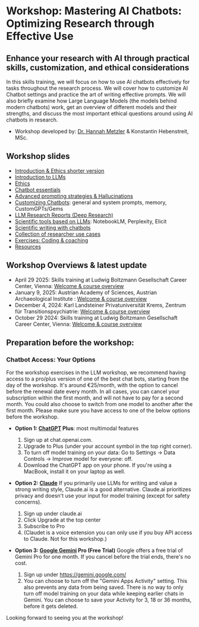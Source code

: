 # Workshop: Mastering AI Chatbots: Optimizing Research through Effective Use

## Enhance your research with AI through practical skills, customization, and ethical considerations

In this skills training, we will focus on how to use AI chatbots effectively for tasks throughout the research process. 
We will cover how to customize AI Chatbot settings and practice the art of writing effective prompts. 
We will also briefly examine how Large Language Models (the models behind modern chatbots) work, get an overview of different models
and their strengths, and discuss the most important ethical questions around using AI chatbots in research.

- Workshop developed by: [Dr. Hannah Metzler](www.hannahmetzler.eu) & Konstantin Hebenstreit, MSc.

## Workshop slides

- [Introduction & Ethics shorter version](https://hannahmetzler.eu/ai_skills/IntroEthicsShort)
- [Introduction to LLMs](https://hannahmetzler.eu/ai_skills/Introduction)
- [Ethics](https://hannahmetzler.eu/ai_skills/Ethics)
- [Chatbot essentials](https://hannahmetzler.eu/ai_skills/Prompting)
- [Advanced prompting strategies & Hallucinations](https://hannahmetzler.eu/ai_skills/Prompting/#/advanced-prompting-strategies)
- [Customizing Chatbots](https://hannahmetzler.eu/ai_skills/Customizing): general and system prompts, memory, CustomGPTs/Gems
- [LLM Research Reports (Deep Research)](https://hannahmetzler.eu/ai_skills/DeepResearch/)
- [Scientific tools based on LLMs](https://hannahmetzler.eu/ai_skills/Tools): NotebookLM, Perplexity, Elicit
- [Scientific writing with chatbots](https://hannahmetzler.eu/ai_skills/Writing)
- [Collection of researcher use cases](https://hannahmetzler.eu/ai_skills/UseCases)
- [Exercises: Coding & coaching](https://hannahmetzler.eu/ai_skills/CodingCoaching)
- [Resources](https://hannahmetzler.eu/ai_skills/Resources)

## Workshop Overviews & latest update

- April 29 2025: Skills training at Ludwig Boltzmann Gesellschaft Career Center,  Vienna: [Welcome & course overview](https://hannahmetzler.eu/ai_skills/WelcomeLBG)
- January 9, 2025: Austrian Academy of Sciences, Austrian Archaeological Institute : [Welcome & course overview](https://hannahmetzler.eu/ai_skills/Archive/202412/WelcomeArchaeology)
- December 4, 2024: Karl Landsteiner Privatuniversität Krems, Zentrum für Transitionspsychiatrie: [Welcome & course overview](https://hannahmetzler.eu/ai_skills/Archive/202412/WelcomeKrems)
- October 29 2024: Skills training at Ludwig Boltzmann Gesellschaft Career Center, Vienna: [Welcome & course overview](https://hannahmetzler.eu/ai_skills/Archive/202412/WelcomeLBG)

## Preparation before the workshop: 

### Chatbot Access: Your Options

For the workshop exercises in the LLM workshop, we recommend having access to a pro/plus version of one of the best chat bots, starting from the day of the workshop. 
It's around €25/month, with the option to cancel before the renewal date every month.
In all cases, you can cancel your subscription within the first month, and will not have to pay for a second month. 
You could also choose to switch from one model to another after the first month. Please make sure you have access to one of the below options before the workshop.

* **Option 1: [ChatGPT](http://chat.openai.com) Plus**: most multimodal features 

    1. Sign up at chat.openai.com.  
    2. Upgrade to Plus (under your account symbol in the top right corner).  
    3. To turn off model training on your data: Go to Settings → Data Controls → Improve model for everyone: off.  
    4. Download the ChatGPT app on your phone. If you're using a MacBook, install it on your laptop as well.  

* **Option 2: [Claude](http://Claude.ai)** If you primarily use LLMs for writing and value a strong writing style, Claude.ai is a good alternative. Claude.ai prioritizes privacy and doesn't use your input for model training (except for safety concerns).
    1. Sign up under claude.ai
    2. Click Upgrade at the top center
    3. Subscribe to Pro
    4. (Claudet is a voice extension you can only use if you buy API access to Claude. Not for this workshop.)

* **Option 3: [Google Gemini](https://gemini.google/advanced/) Pro (Free Trial)** Google offers a free trial of Gemini Pro for one month. If you cancel before the trial ends, there's no cost.
    1. Sign up under https://gemini.google.com/
    2. You can choose to turn off the "Gemini Apps Activity" setting. This also prevents any data from being saved. There is no way to only turn off model training on your data while keeping earlier chats in Gemini. You can choose to save your Activity for 3, 18 or 36 months, before it gets deleted.

Looking forward to seeing you at the workshop\!
